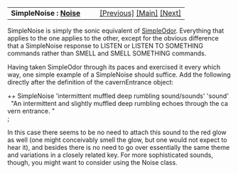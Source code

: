 ---
---
<table width="100%" data-border="0" data-cellspacing="0"
data-cellpadding="3" data-bgcolor="#C0C0C0">
<colgroup>
<col style="width: 50%" />
<col style="width: 50%" />
</colgroup>
<tbody>
<tr>
<td style="text-align: left;"><strong>SimpleNoise : <a
href="noise.html">Noise</a><br />
</strong></td>
<td style="text-align: right;"><a href="simpleodor.html">[Previous]</a>
<a href="generalintroduction.html">[Main]</a> <a
href="odor.html">[Next]</a></td>
</tr>
</tbody>
</table>

  
SimpleNoise is simply the sonic equivalent of
[SimpleOdor](simpleodor.html). Everything that applies to the one applies
to the other, except for the obvious difference that a SimpleNoise
response to LISTEN or LISTEN TO SOMETHING commands rather than SMELL and
SMELL SOMETHING commands.  
  
Having taken SimpleOdor through its paces and exercised it every which
way, one simple example of a SimpleNoise should suffice. Add the
following directly after the definition of the cavernEntrance object:  
  
++ SimpleNoise 'intermittent muffled deep rumbling sound/sounds' 'sound'  
  "An intermittent and slightly muffled deep rumbling echoes through the cavern entrance. "  
;  
  
In this case there seems to be no need to attach this sound to the red
glow as well (one might conceivably smell the glow, but one would not
expect to hear it), and besides there is no need to go over essentially
the same theme and variations in a closely related key. For more
sophisticated sounds, though, you might want to consider using the Noise
class.  
  
